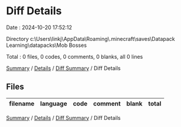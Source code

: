 # Diff Details

Date : 2024-10-20 17:52:12

Directory c:\\Users\\linkj\\AppData\\Roaming\\.minecraft\\saves\\Datapack Learning\\datapacks\\Mob Bosses

Total : 0 files,  0 codes, 0 comments, 0 blanks, all 0 lines

[Summary](results.md) / [Details](details.md) / [Diff Summary](diff.md) / Diff Details

## Files
| filename | language | code | comment | blank | total |
| :--- | :--- | ---: | ---: | ---: | ---: |

[Summary](results.md) / [Details](details.md) / [Diff Summary](diff.md) / Diff Details